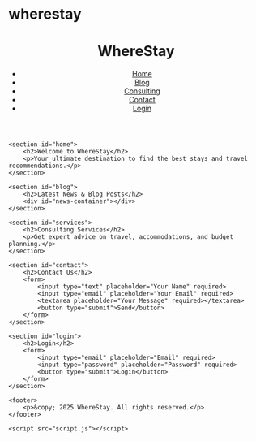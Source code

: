 # wherestay 
<!DOCTYPE html>
<html lang="en">
<head>
    <meta charset="UTF-8">
    <meta name="viewport" content="width=device-width, initial-scale=1.0">
    <title>WhereStay - Find Your Stay</title>
    <link rel="stylesheet" href="styles.css">
</head>
<body>
    <header>
        <h1>WhereStay</h1>
        <nav>
            <ul>
                <li><a href="#home">Home</a></li>
                <li><a href="#blog">Blog</a></li>
                <li><a href="#services">Consulting</a></li>
                <li><a href="#contact">Contact</a></li>
                <li><a href="#login">Login</a></li>
            </ul>
        </nav>
    </header>
    
    <section id="home">
        <h2>Welcome to WhereStay</h2>
        <p>Your ultimate destination to find the best stays and travel recommendations.</p>
    </section>
    
    <section id="blog">
        <h2>Latest News & Blog Posts</h2>
        <div id="news-container"></div>
    </section>
    
    <section id="services">
        <h2>Consulting Services</h2>
        <p>Get expert advice on travel, accommodations, and budget planning.</p>
    </section>
    
    <section id="contact">
        <h2>Contact Us</h2>
        <form>
            <input type="text" placeholder="Your Name" required>
            <input type="email" placeholder="Your Email" required>
            <textarea placeholder="Your Message" required></textarea>
            <button type="submit">Send</button>
        </form>
    </section>
    
    <section id="login">
        <h2>Login</h2>
        <form>
            <input type="email" placeholder="Email" required>
            <input type="password" placeholder="Password" required>
            <button type="submit">Login</button>
        </form>
    </section>
    
    <footer>
        <p>&copy; 2025 WhereStay. All rights reserved.</p>
    </footer>
    
    <script src="script.js"></script>
</body>
</html>
